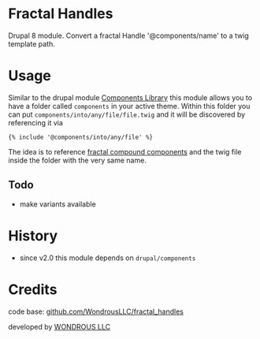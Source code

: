 # Fractal Handles

Drupal 8 module. Convert a fractal Handle '@components/name' to a twig template path.

# Usage

Similar to the drupal module [Components Library](https://www.drupal.org/project/components/)
this module allows you to have a folder called `components` in your active theme.
Within this folder you can put `components/into/any/file/file.twig` and it will be
discovered by referencing it via

```twig
{% include '@components/into/any/file' %}
```

The idea is to reference [fractal compound components](http://fractal.build/guide/components#compound-components)
and the twig file inside the folder with the very same name.

## Todo

- make variants available

# History

- since v2.0 this module depends on `drupal/components`

# Credits

code base: [github.com/WondrousLLC/fractal_handles](https://github.com/WondrousLLC/fractal_handles/)

developed by [WONDROUS LLC](https://www.wearewondrous.com/)